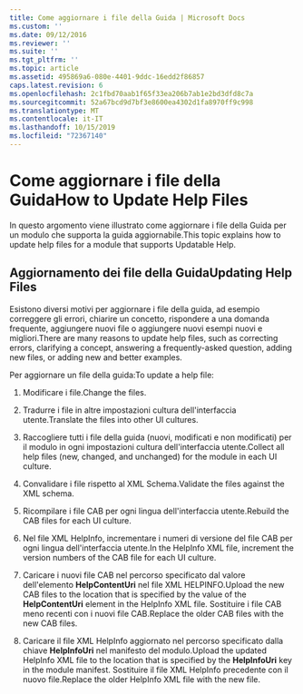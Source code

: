 ```yaml
---
title: Come aggiornare i file della Guida | Microsoft Docs
ms.custom: ''
ms.date: 09/12/2016
ms.reviewer: ''
ms.suite: ''
ms.tgt_pltfrm: ''
ms.topic: article
ms.assetid: 495869a6-080e-4401-9ddc-16edd2f86857
caps.latest.revision: 6
ms.openlocfilehash: 2c1fbd70aab1f65f33ea206b7ab1e2bd3dfd8c7a
ms.sourcegitcommit: 52a67bcd9d7bf3e8600ea4302d1fa8970ff9c998
ms.translationtype: MT
ms.contentlocale: it-IT
ms.lasthandoff: 10/15/2019
ms.locfileid: "72367140"
---
```

# <a name="how-to-update-help-files"></a><span data-ttu-id="6bfb0-102">Come aggiornare i file della Guida</span><span class="sxs-lookup"><span data-stu-id="6bfb0-102">How to Update Help Files</span></span>

<span data-ttu-id="6bfb0-103">In questo argomento viene illustrato come aggiornare i file della Guida per un modulo che supporta la guida aggiornabile.</span><span class="sxs-lookup"><span data-stu-id="6bfb0-103">This topic explains how to update help files for a module that supports Updatable Help.</span></span>

## <a name="updating-help-files"></a><span data-ttu-id="6bfb0-104">Aggiornamento dei file della Guida</span><span class="sxs-lookup"><span data-stu-id="6bfb0-104">Updating Help Files</span></span>

<span data-ttu-id="6bfb0-105">Esistono diversi motivi per aggiornare i file della guida, ad esempio correggere gli errori, chiarire un concetto, rispondere a una domanda frequente, aggiungere nuovi file o aggiungere nuovi esempi nuovi e migliori.</span><span class="sxs-lookup"><span data-stu-id="6bfb0-105">There are many reasons to update help files, such as correcting errors, clarifying a concept, answering a frequently-asked question, adding new files, or adding new and better examples.</span></span>

<span data-ttu-id="6bfb0-106">Per aggiornare un file della guida:</span><span class="sxs-lookup"><span data-stu-id="6bfb0-106">To update a help file:</span></span>

1. <span data-ttu-id="6bfb0-107">Modificare i file.</span><span class="sxs-lookup"><span data-stu-id="6bfb0-107">Change the files.</span></span>

2. <span data-ttu-id="6bfb0-108">Tradurre i file in altre impostazioni cultura dell'interfaccia utente.</span><span class="sxs-lookup"><span data-stu-id="6bfb0-108">Translate the files into other UI cultures.</span></span>

3. <span data-ttu-id="6bfb0-109">Raccogliere tutti i file della guida (nuovi, modificati e non modificati) per il modulo in ogni impostazioni cultura dell'interfaccia utente.</span><span class="sxs-lookup"><span data-stu-id="6bfb0-109">Collect all help files (new, changed, and unchanged) for the module in each UI culture.</span></span>

4. <span data-ttu-id="6bfb0-110">Convalidare i file rispetto al XML Schema.</span><span class="sxs-lookup"><span data-stu-id="6bfb0-110">Validate the files against the XML schema.</span></span>

5. <span data-ttu-id="6bfb0-111">Ricompilare i file CAB per ogni lingua dell'interfaccia utente.</span><span class="sxs-lookup"><span data-stu-id="6bfb0-111">Rebuild the CAB files for each UI culture.</span></span>

6. <span data-ttu-id="6bfb0-112">Nel file XML HelpInfo, incrementare i numeri di versione del file CAB per ogni lingua dell'interfaccia utente.</span><span class="sxs-lookup"><span data-stu-id="6bfb0-112">In the HelpInfo XML file, increment the version numbers of the CAB file for each UI culture.</span></span>

7. <span data-ttu-id="6bfb0-113">Caricare i nuovi file CAB nel percorso specificato dal valore dell'elemento **HelpContentUri** nel file XML HELPINFO.</span><span class="sxs-lookup"><span data-stu-id="6bfb0-113">Upload the new CAB files to the location that is specified by the value of the **HelpContentUri** element in the HelpInfo XML file.</span></span> <span data-ttu-id="6bfb0-114">Sostituire i file CAB meno recenti con i nuovi file CAB.</span><span class="sxs-lookup"><span data-stu-id="6bfb0-114">Replace the older CAB files with the new CAB files.</span></span>

8. <span data-ttu-id="6bfb0-115">Caricare il file XML HelpInfo aggiornato nel percorso specificato dalla chiave **HelpInfoUri** nel manifesto del modulo.</span><span class="sxs-lookup"><span data-stu-id="6bfb0-115">Upload the updated HelpInfo XML file to the location that is specified by the **HelpInfoUri** key in the module manifest.</span></span> <span data-ttu-id="6bfb0-116">Sostituire il file XML HelpInfo precedente con il nuovo file.</span><span class="sxs-lookup"><span data-stu-id="6bfb0-116">Replace the older HelpInfo XML file with the new file.</span></span>